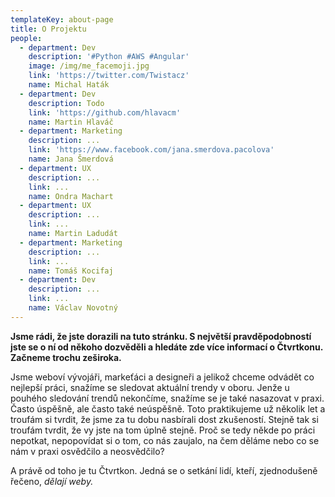 ```yaml
---
templateKey: about-page
title: O Projektu
people:
  - department: Dev
    description: '#Python #AWS #Angular'
    image: /img/me_facemoji.jpg
    link: 'https://twitter.com/Twistacz'
    name: Michal Haták
  - department: Dev
    description: Todo
    link: 'https://github.com/hlavacm'
    name: Martin Hlaváč
  - department: Marketing
    description: ...
    link: 'https://www.facebook.com/jana.smerdova.pacolova'
    name: Jana Šmerdová
  - department: UX
    description: ...
    link: ...
    name: Ondra Machart
  - department: UX
    description: ...
    link: ...
    name: Martin Ladudát
  - department: Marketing
    description: ...
    link: ...
    name: Tomáš Kocifaj
  - department: Dev
    description: ...
    link: ...
    name: Václav Novotný
---
```

**Jsme rádi, že jste dorazili na tuto stránku. S největší pravděpodobností jste se o ní od někoho dozvěděli a hledáte zde více informací o Čtvrtkonu. Začneme trochu zeširoka.**

Jsme weboví vývojáři, markeťáci a designeři a jelikož chceme odvádět co nejlepší práci, snažíme se sledovat aktuální trendy v oboru. Jenže u pouhého sledování trendů nekončíme, snažíme se je také nasazovat v praxi. Často úspěšně, ale často také neúspěšně. Toto praktikujeme už několik let a troufám si tvrdit, že jsme za tu dobu nasbírali dost zkušeností. Stejně tak si troufám tvrdit, že vy jste na tom úplně stejně. Proč se tedy někde po práci nepotkat, nepopovídat si o tom, co nás zaujalo, na čem děláme nebo co se nám v praxi osvědčilo a neosvědčilo?

A právě od toho je tu Čtvrtkon. Jedná se o setkání lidí, kteří, zjednodušeně řečeno, _dělají weby._
